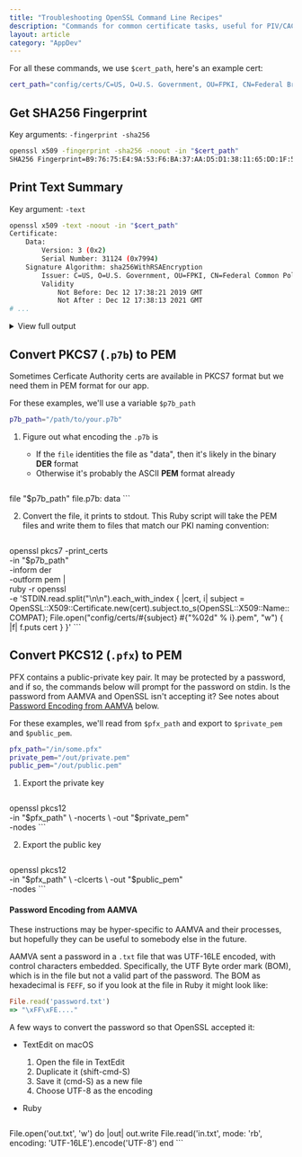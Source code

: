```yaml
---
title: "Troubleshooting OpenSSL Command Line Recipes"
description: "Commands for common certificate tasks, useful for PIV/CAC or AAMVA credentials"
layout: article
category: "AppDev"
---
```


For all these commands, we use `$cert_path`, here's an example cert:

```bash
cert_path="config/certs/C=US, O=U.S. Government, OU=FPKI, CN=Federal Bridge CA G4.pem"
```

## Get SHA256 Fingerprint

Key arguments: `-fingerprint -sha256`

```bash
openssl x509 -fingerprint -sha256 -noout -in "$cert_path"
SHA256 Fingerprint=B9:76:75:E4:9A:53:F6:BA:37:AA:D5:D1:38:11:65:DD:1F:5D:9F:9C:DE:52:3C:38:28:B5:4D:B0:96:34:17:7F
```

## Print Text Summary

Key argument: `-text`

```bash
openssl x509 -text -noout -in "$cert_path"
Certificate:
    Data:
        Version: 3 (0x2)
        Serial Number: 31124 (0x7994)
    Signature Algorithm: sha256WithRSAEncryption
        Issuer: C=US, O=U.S. Government, OU=FPKI, CN=Federal Common Policy CA
        Validity
            Not Before: Dec 12 17:38:21 2019 GMT
            Not After : Dec 12 17:38:13 2021 GMT
# ...
```
<details>
  <summary>
    View full output
  </summary>
<pre><code>Certificate:
    Data:
        Version: 3 (0x2)
        Serial Number: 31124 (0x7994)
    Signature Algorithm: sha256WithRSAEncryption
        Issuer: C=US, O=U.S. Government, OU=FPKI, CN=Federal Common Policy CA
        Validity
            Not Before: Dec 12 17:38:21 2019 GMT
            Not After : Dec 12 17:38:13 2021 GMT
        Subject: C=US, O=U.S. Government, OU=FPKI, CN=Federal Bridge CA G4
        Subject Public Key Info:
            Public Key Algorithm: rsaEncryption
                Public-Key: (2048 bit)
                Modulus:
                    00:e5:27:14:58:00:81:01:40:68:61:89:4c:cd:31:
                    65:ab:55:44:af:c9:0e:0b:73:ee:a5:b6:af:8b:ea:
                    5f:b4:db:7c:0e:b1:af:95:15:d7:33:09:42:50:1d:
                    3f:6f:ef:98:14:5d:0f:91:42:91:4e:ce:fa:7c:c6:
                    9e:a3:cf:ba:c6:b5:28:fd:6a:fa:cf:c3:79:fd:73:
                    69:e1:92:0f:2c:1d:08:58:c9:f9:33:32:b5:cc:ab:
                    18:77:43:01:0b:84:c1:b0:64:75:10:64:c6:56:af:
                    c5:6b:d1:5c:31:f0:37:5d:84:6c:72:43:0a:72:bf:
                    b1:ae:b2:35:70:27:bf:6a:11:db:88:df:c7:e5:ea:
                    1c:5a:8e:ef:0b:ad:f3:7c:a0:11:5e:0e:15:a9:00:
                    ce:83:8a:9d:2f:63:ad:13:2b:6c:a6:56:84:6f:23:
                    cc:f2:dc:6c:b8:7e:33:a5:49:b9:e3:c0:da:5f:d2:
                    49:ce:c8:a5:d8:c5:80:9d:99:49:88:6d:e5:59:7d:
                    f2:0a:fa:93:71:89:dc:7d:ea:48:43:e8:5f:ea:e7:
                    0f:fb:42:72:39:d2:ca:e9:28:65:11:ce:19:09:80:
                    68:20:6f:64:9f:03:b7:72:61:53:69:b6:f9:74:d4:
                    1e:dd:c3:0d:df:d3:6b:eb:52:89:75:55:4c:27:fb:
                    7e:df
                Exponent: 65537 (0x10001)
        X509v3 extensions:
            X509v3 Basic Constraints: critical
                CA:TRUE
            Authority Information Access: 
                CA Issuers - URI:http://http.fpki.gov/fcpca/caCertsIssuedTofcpca.p7c

            X509v3 Policy Mappings: 
                2.16.840.1.101.3.2.1.3.6:2.16.840.1.101.3.2.1.3.3, 2.16.840.1.101.3.2.1.3.7:2.16.840.1.101.3.2.1.3.12, 2.16.840.1.101.3.2.1.3.16:2.16.840.1.101.3.2.1.3.4, 2.16.840.1.101.3.2.1.3.8:2.16.840.1.101.3.2.1.3.37, 2.16.840.1.101.3.2.1.3.36:2.16.840.1.101.3.2.1.3.38
            X509v3 Certificate Policies: 
                Policy: 2.16.840.1.101.3.2.1.3.6
                Policy: 2.16.840.1.101.3.2.1.3.7
                Policy: 2.16.840.1.101.3.2.1.3.8
                Policy: 2.16.840.1.101.3.2.1.3.13
                Policy: 2.16.840.1.101.3.2.1.3.16
                Policy: 2.16.840.1.101.3.2.1.3.1
                Policy: 2.16.840.1.101.3.2.1.3.2
                Policy: 2.16.840.1.101.3.2.1.3.14
                Policy: 2.16.840.1.101.3.2.1.3.15
                Policy: 2.16.840.1.101.3.2.1.3.17
                Policy: 2.16.840.1.101.3.2.1.3.18
                Policy: 2.16.840.1.101.3.2.1.3.19
                Policy: 2.16.840.1.101.3.2.1.3.20
                Policy: 2.16.840.1.101.3.2.1.3.36
                Policy: 2.16.840.1.101.3.2.1.3.39
                Policy: 2.16.840.1.101.3.2.1.3.40
                Policy: 2.16.840.1.101.3.2.1.3.41

            Subject Information Access: 
                CA Repository - URI:http://repo.fpki.gov/bridge/caCertsIssuedByfbcag4.p7c

            X509v3 Policy Constraints: critical
                Require Explicit Policy:0, Inhibit Policy Mapping:2
            X509v3 Inhibit Any Policy: critical
                0
            X509v3 Key Usage: critical
                Certificate Sign, CRL Sign
            X509v3 Authority Key Identifier: 
                keyid:AD:0C:7A:75:5C:E5:F3:98:C4:79:98:0E:AC:28:FD:97:F4:E7:02:FC

            X509v3 CRL Distribution Points: 

                Full Name:
                  URI:http://http.fpki.gov/fcpca/fcpca.crl

            X509v3 Subject Key Identifier: 
                79:F0:00:49:EB:7F:77:C2:5D:41:02:65:34:8A:90:23:9B:1E:07:6F
    Signature Algorithm: sha256WithRSAEncryption
         1b:bf:d1:54:a9:14:90:78:96:c4:73:63:79:ea:4b:95:75:87:
         b9:8f:97:e3:77:9a:f6:eb:cd:6e:35:d3:4b:2d:01:e4:8e:f7:
         21:ed:98:18:38:aa:41:a3:17:74:d0:6b:24:95:8b:0c:15:29:
         7b:99:e4:71:2c:3f:f3:05:f4:4f:70:42:ad:22:b0:02:70:bc:
         9d:9a:73:06:03:7d:aa:4d:36:ed:f8:58:2a:ed:a6:8e:12:5c:
         cd:cc:ca:e5:7a:cd:43:de:93:b2:2d:aa:66:95:c4:83:0f:b9:
         0a:72:dd:0a:3d:1d:46:df:2b:16:80:a3:34:e5:4d:4a:45:df:
         f3:a1:5d:07:3f:8d:7a:14:35:6f:cf:50:1f:8a:79:56:a2:6b:
         a2:38:67:36:61:21:8e:7c:1d:81:ee:f0:6e:75:64:b8:9d:a8:
         b8:bb:82:84:bb:ab:e1:84:4a:ae:68:7d:55:c7:ab:29:50:fb:
         c7:1f:50:8d:ec:87:5a:11:d7:ab:65:e7:04:e5:45:1e:e2:e4:
         28:67:a5:19:bf:58:62:8e:20:a2:b7:1a:1c:e6:0c:19:06:86:
         41:5d:f0:da:e0:d2:a7:97:bf:96:6e:1e:52:e7:91:21:da:a8:
         87:70:ec:05:bf:d8:e7:d1:8f:22:bc:ae:67:d9:a0:b8:3e:a5:
         69:88:fd:9a
</code></pre>
</details>

## Convert PKCS7 (`.p7b`) to PEM

Sometimes Cerficate Authority certs are available in PKCS7 format but we need them in PEM format for our app.

For these examples, we'll use a variable `$p7b_path`

```bash
p7b_path="/path/to/your.p7b"
```

1. Figure out what encoding the `.p7b` is

    - If the `file` identities the file as "data", then it's likely in the binary **DER** format
    - Otherwise it's probably the ASCII **PEM** format already

    ```bash
file "$p7b_path"
file.p7b: data
    ```

2. Convert the file, it prints to stdout. This Ruby script will take the PEM files and write them to files that match our PKI naming convention:

    ```bash
openssl pkcs7 -print_certs \
    -in "$p7b_path" \
    -inform der \
    -outform pem | \
    ruby -r openssl \
         -e 'STDIN.read.split("\n\n").each_with_index { |cert, i| subject = OpenSSL::X509::Certificate.new(cert).subject.to_s(OpenSSL::X509::Name::COMPAT); File.open("config/certs/#{subject} #{"%02d" % i}.pem", "w") { |f| f.puts cert } }'
    ```

## Convert PKCS12 (`.pfx`) to PEM

PFX contains a public-private key pair. It may be protected by a password, and if so, the commands
below will prompt for the password on stdin. Is the password from AAMVA and OpenSSL isn't accepting it?
See notes about [Password Encoding from AAMVA](#password-encoding-from-aamva) below.

For these examples, we'll read from `$pfx_path` and export to `$private_pem` and `$public_pem`.

```bash
pfx_path="/in/some.pfx"
private_pem="/out/private.pem"
public_pem="/out/public.pem"
```

1. Export the private key

    ```bash
openssl pkcs12 \
    -in "$pfx_path" \
    -nocerts \
    -out "$private_pem" \
    -nodes
    ```

2. Export the public key

    ```bash
openssl pkcs12 \
    -in "$pfx_path" \
    -clcerts \
    -out "$public_pem" \
    -nodes
    ```

#### Password Encoding from AAMVA

These instructions may be hyper-specific to AAMVA and their processes, but hopefully they can be
useful to somebody else in the future.

AAMVA sent a password in a `.txt` file that was UTF-16LE encoded, with control characters embedded.
Specifically, the UTF Byte order mark (BOM), which is in the file but not a valid part of the password.
The BOM as hexadecimal is `FEFF`, so if you look at the file in Ruby it might look like:

```ruby
File.read('password.txt')
=> "\xFF\xFE...."
```

A few ways to convert the password so that OpenSSL accepted it:

* TextEdit on macOS

    1. Open the file in TextEdit
    1. Duplicate it (shift-cmd-S)
    1. Save it (cmd-S) as a new file
    1. Choose UTF-8 as the encoding

* Ruby

    ```ruby
File.open('out.txt', 'w') do |out|
    out.write File.read('in.txt', mode: 'rb', encoding: 'UTF-16LE').encode('UTF-8')
end
    ```
